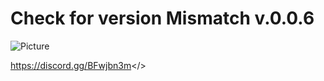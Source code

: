 # Check for version Mismatch v.0.0.6
![Picture](https://imgur.com/a/08QZOIs)

<a id="CoatOfArms Discord">https://discord.gg/BFwjbn3m</>
